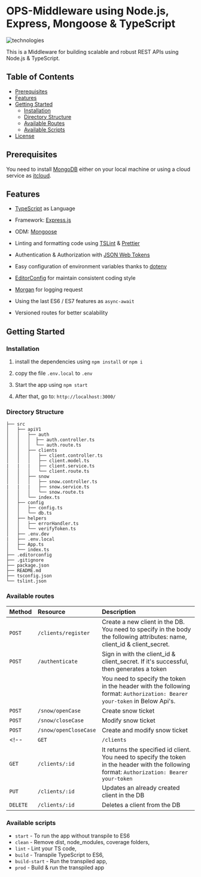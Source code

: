 # OPS-Middleware using Node.js, Express, Mongoose & TypeScript

![technologies](https://user-images.githubusercontent.com/43285317/45602339-ae69a100-b9d9-11e8-919b-a41b1c2fa66e.png)

This is a Middleware for building scalable and robust REST APIs using Node.js & TypeScript.

## Table of Contents

- [Prerequisites](#prerequisites)
- [Features](#features)
- [Getting Started](#getting-started)
  - [Installation](#installation)
  - [Directory Structure](#directory-structure)
  - [Available Routes](#available-routes)
  - [Available Scripts](#available-scripts)
- [License](#license)

## Prerequisites

You need to install [MongoDB](https://docs.mongodb.com/manual/administration/install-community/) either on your local machine or using a cloud service as [itcloud](https://itcloud.corp.adobe.com/).

## Features

- [TypeScript](https://www.typescriptlang.org/) as Language

- Framework: [Express.js](https://expressjs.com/)

- ODM: [Mongoose](https://mongoosejs.com/)

- Linting and formatting code using [TSLint](https://palantir.github.io/tslint/) & [Prettier](https://prettier.io/)

- Authentication & Authorization with [JSON Web Tokens](https://jwt.io/)

- Easy configuration of environment variables thanks to [dotenv](https://github.com/motdotla/dotenv)

- [EditorConfig](https://editorconfig.org/)
  for maintain consistent coding style

- [Morgan](https://github.com/expressjs/morgan)
  for logging request

- Using the last ES6 / ES7 features as `async-await`

- Versioned routes for better scalability

## Getting Started

### Installation

1. install the dependencies using `npm install` or `npm i`

2. copy the file `.env.local` to `.env`

3. Start the app using `npm start`

4. After that, go to: `http://localhost:3000/`

### Directory Structure

```
├── src
│   ├── apiV1
│   │   ├── auth
│   │   │  ├── auth.controller.ts
│   │   │  └── auth.route.ts
│   │   ├── clients
│   │   │   ├── client.controller.ts
│   │   │   ├── client.model.ts
|   |   |   ├── client.service.ts
│   │   │   └── client.route.ts
│   │   ├── snow
│   │   │   ├── snow.controller.ts
|   |   |   ├── snow.service.ts
│   │   │   └── snow.route.ts
│   │   └── index.ts
│   ├── config
│   │   ├── config.ts
│   │   └── db.ts
│   ├── helpers
│   │   ├── errorHandler.ts
│   │   └── verifyToken.ts
│   ├── .env.dev
|   ├── .env.local
│   ├── App.ts
│   └── index.ts
├── .editorconfig
├── .gitignore
├── package.json
├── README.md
├── tsconfig.json
└── tslint.json
```

### Available routes

| Method    | Resource             | Description                                                                                                                                   |
| :-------  | :------------------- | :------------------------------------------------------------------------------------------------------------------------------------------   |
| `POST`    | `/clients/register`  | Create a new client in the DB. You need to specify in the body the following attributes: name, client_id & client_secret.                     |
| `POST`    | `/authenticate`      | Sign in with the client_id & client_secret. If it's successful, then generates a token                                                        |
|           |                      | You need to specify the token in the header with the following format: `Authorization: Bearer your-token` in Below Api's.                     |
| `POST`    | `/snow/openCase`     | Create snow ticket                                                                                                                            |
| `POST`    | `/snow/closeCase`    | Modify snow ticket                                                                                                                            |
| `POST`    | `/snow/openCloseCase`| Create and modify snow ticket                                                                                                                 |
<!-- | `GET`    | `/clients`           | Returns the collection of clients present in the DB.                                                                                      |
| `GET`    | `/clients/:id`       | It returns the specified id client. You need to specify the token in the header with the following format: `Authorization: Bearer your-token` |
| `PUT`    | `/clients/:id`       | Updates an already created client in the DB                                                                                                   |
| `DELETE` | `/clients/:id`       | Deletes a client from the DB                                                                                                                  | -->

### Available scripts

- `start` - To run the app without transpile to ES6
- `clean` - Remove dist, node_modules, coverage folders,
- `lint` - Lint your TS code,
- `build` - Transpile TypeScript to ES6,
- `build-start` - Run the transpiled app,
- `prod` - Build & run the transpiled app
